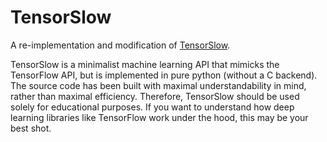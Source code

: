 # TensorSlow #

A re-implementation and modification of [TensorSlow](https://github.com/danielsabinasz/TensorSlow).

TensorSlow is a minimalist machine learning API that mimicks the TensorFlow API, but is implemented in pure python (without a C backend). The source code has been built with maximal understandability in mind, rather than maximal efficiency. Therefore, TensorSlow should be used solely for educational purposes. If you want to understand how deep learning libraries like TensorFlow work under the hood, this may be your best shot.
